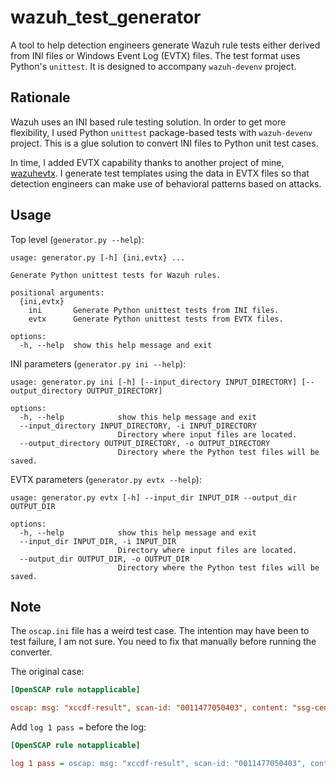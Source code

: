# wazuh_test_generator

A tool to help detection engineers generate Wazuh rule tests either derived from INI files or Windows Event Log (EVTX) files. The test format uses Python's `unittest`. It is designed to accompany `wazuh-devenv` project.

## Rationale

Wazuh uses an INI based rule testing solution. In order to get more flexibility, I used Python `unittest` package-based tests with `wazuh-devenv` project. This is a glue solution to convert INI files to Python unit test cases.

In time, I added EVTX capability thanks to another project of mine, [wazuhevtx](https://github.com/zbalkan/wazuhevtx). I generate test templates using the data in EVTX files so that detection engineers can make use of behavioral patterns based on attacks.

## Usage

Top level (`generator.py --help`):

```plaintext
usage: generator.py [-h] {ini,evtx} ...

Generate Python unittest tests for Wazuh rules.

positional arguments:
  {ini,evtx}
    ini       Generate Python unittest tests from INI files.
    evtx      Generate Python unittest tests from EVTX files.

options:
  -h, --help  show this help message and exit
```

INI parameters (`generator.py ini --help`):

```plaintext
usage: generator.py ini [-h] [--input_directory INPUT_DIRECTORY] [--output_directory OUTPUT_DIRECTORY]

options:
  -h, --help            show this help message and exit
  --input_directory INPUT_DIRECTORY, -i INPUT_DIRECTORY
                        Directory where input files are located.
  --output_directory OUTPUT_DIRECTORY, -o OUTPUT_DIRECTORY
                        Directory where the Python test files will be saved.
```

EVTX parameters (`generator.py evtx --help`):

```plaintext
usage: generator.py evtx [-h] --input_dir INPUT_DIR --output_dir OUTPUT_DIR

options:
  -h, --help            show this help message and exit
  --input_dir INPUT_DIR, -i INPUT_DIR
                        Directory where input files are located.
  --output_dir OUTPUT_DIR, -o OUTPUT_DIR
                        Directory where the Python test files will be saved.
```

## Note

The `oscap.ini` file has a weird test case. The intention may have been to test failure, I am not sure. You need to fix that manually before running the converter.

The original case:

```ini
[OpenSCAP rule notapplicable]

oscap: msg: "xccdf-result", scan-id: "0011477050403", content: "ssg-centos-7-ds.xml", title: "Ensure /tmp Located On Separate Partition", ...
```

Add `log 1 pass =` before the log:

```ini
[OpenSCAP rule notapplicable]

log 1 pass = oscap: msg: "xccdf-result", scan-id: "0011477050403", content: "ssg-centos-7-ds.xml", title: "Ensure /tmp Located On Separate Partition", ...
```
